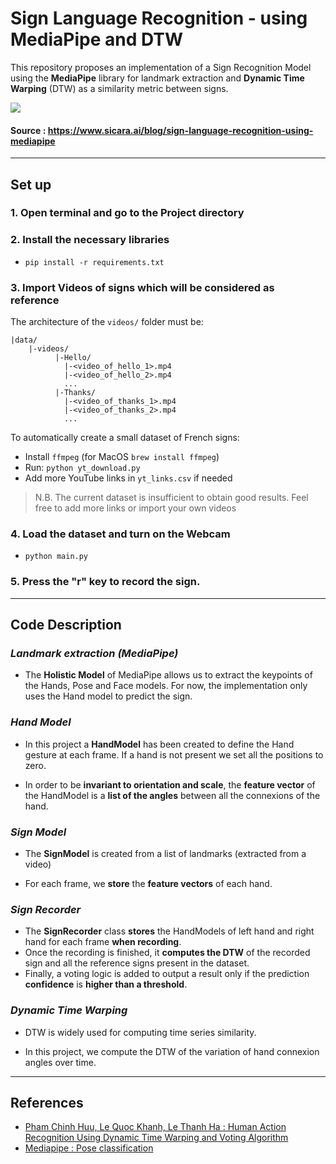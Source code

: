 # Sign Language Recognition - using MediaPipe and DTW

This repository proposes an implementation of a Sign Recognition Model using the **MediaPipe** library 
for landmark extraction and **Dynamic Time Warping** (DTW) as a similarity metric between signs.

![](example.gif)

#### Source : https://www.sicara.ai/blog/sign-language-recognition-using-mediapipe
___

## Set up

### 1. Open terminal and go to the Project directory

### 2. Install the necessary libraries

- ` pip install -r requirements.txt `

### 3. Import Videos of signs which will be considered as reference
The architecture of the `videos/` folder must be:
```
|data/
    |-videos/
          |-Hello/
            |-<video_of_hello_1>.mp4
            |-<video_of_hello_2>.mp4
            ...
          |-Thanks/
            |-<video_of_thanks_1>.mp4
            |-<video_of_thanks_2>.mp4
            ...
```

To automatically create a small dataset of French signs:

- Install `ffmpeg` (for MacOS `brew install ffmpeg`)
- Run: ` python yt_download.py `
- Add more YouTube links in ``yt_links.csv`` if needed
> N.B. The current dataset is insufficient to obtain good results. Feel free to add more links or import your own videos 

### 4. Load the dataset and turn on the Webcam

- ` python main.py `

### 5. Press the "r" key to record the sign. 

___
## Code Description

### *Landmark extraction (MediaPipe)*

- The **Holistic Model** of MediaPipe allows us to extract the keypoints of the Hands, Pose and Face models.
For now, the implementation only uses the Hand model to predict the sign.


### *Hand Model*

- In this project a **HandModel** has been created to define the Hand gesture at each frame. 
If a hand is not present we set all the positions to zero.

- In order to be **invariant to orientation and scale**, the **feature vector** of the
HandModel is a **list of the angles** between all the connexions of the hand.

### *Sign Model*

- The **SignModel** is created from a list of landmarks (extracted from a video)

- For each frame, we **store** the **feature vectors** of each hand.

### *Sign Recorder*

- The **SignRecorder** class **stores** the HandModels of left hand and right hand for each frame **when recording**.
- Once the recording is finished, it **computes the DTW** of the recorded sign and 
all the reference signs present in the dataset.
- Finally, a voting logic is added to output a result only if the prediction **confidence** is **higher than a threshold**.

### *Dynamic Time Warping*

-  DTW is widely used for computing time series similarity.

- In this project, we compute the DTW of the variation of hand connexion angles over time.

___

## References

 - [Pham Chinh Huu, Le Quoc Khanh, Le Thanh Ha : Human Action Recognition Using Dynamic Time Warping and Voting Algorithm](https://www.researchgate.net/publication/290440452)
 - [Mediapipe : Pose classification](https://google.github.io/mediapipe/solutions/pose_classification.html)
